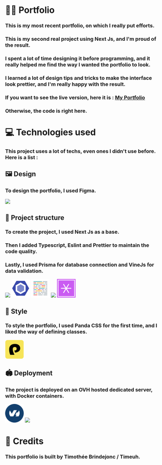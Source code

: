 # 🧑‍💻 Portfolio

### This is my most recent portfolio, on which I really put efforts.
### This is my second real project using Next Js, and I'm proud of the result.

### I spent a lot of time designing it before programming, and it really helped me find the way I wanted the portfolio to look.

### I learned a lot of design tips and tricks to make the interface look prettier, and I'm really happy with the result.

### If you want to see the live version, here it is : [My Portfolio](https://timeuh.fr)

### Otherwise, the code is right here.

# 💻 Technologies used
### This project uses a lot of techs, even ones I didn't use before. Here is a list :

## 🖼️ Design

### To design the portfolio, I used Figma.

<img src="https://skillicons.dev/icons?i=figma&theme=dark" height="60"/>

## 🧱 Project structure

### To create the project, I used Next Js as a base. 
### Then I added Typescript, Eslint and Prettier to maintain the code quality.
### Lastly, I used Prisma for database connection and VineJs for data validation.

<div>
  <img src="https://skillicons.dev/icons?i=next,typescript&theme=dark" height="60"/>
  <img src="icons/eslint.png" alt="Eslint" width="60" height="60"/>
  <img src="icons/prettier.png" alt="Prettier" width="60" height="60"/>
  <img src="https://skillicons.dev/icons?i=prisma&theme=dark" height="60"/>
  <img src="icons/vinejs.png" alt="VineJs" width="60" height="60"/>
</div>


## 💅 Style

### To style the portfolio, I used Panda CSS for the first time, and I liked the way of defining classes.

<div>
  <img src="icons/pandacss.png" alt="PandaCSS" width="60" height="60"/>
</div>


## 🏟️ Deployment

### The project is deployed on an OVH hosted dedicated server, with Docker containers.

<div>
  <img src="icons/ovh.png" alt="OVH" width="60" height="60"/>
  <img src="https://skillicons.dev/icons?i=docker&theme=dark" height="60"/>
</div>

# 📑 Credits
### This portfolio is built by Timothée Brindejonc / Timeuh.

